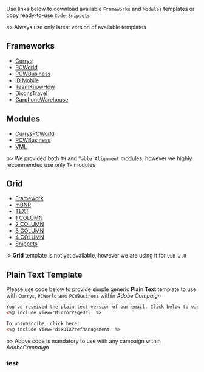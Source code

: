 Use links below to download available `Frameworks` and `Modules` templates or copy ready-to-use `Code-Snippets`

s> Always use only latest version of available templates

<!-- <i class="fas fa-fw fa-file-code"></i><i class="fas fa-fw fa-file-medical"></i><i class="fas fa-fw fa-th-list"></i><i class="fas fa-fw fa-file-alt"></i>  -->


## Frameworks

<!-- [filename](_includes/download-frames.md ':include') -->
- [<i class="fas fa-fw fa-file-download"></i>Currys](https://dixonsretail.sharepoint.com/sites/emailcrm/Shared%20Documents/_Assets/__Templates/Adobe%20Campaign/Master%20Template/AC_Skeleton_Currys.html?csf=1 'download')
- [<i class="fas fa-fw fa-file-download"></i>PCWorld](https://dixonsretail.sharepoint.com/sites/emailcrm/Shared%20Documents/_Assets/__Templates/Adobe%20Campaign/Master%20Template/AC_Skeleton_PCWorld.html?csf=1 'download')
- [<i class="fas fa-fw fa-file-download"></i>PCWBusiness](https://dixonsretail.sharepoint.com/sites/emailcrm/Shared%20Documents/_Assets/__Templates/Adobe%20Campaign/Master%20Template/AC_Skeleton_PCWBusiness.html?csf=1 'download')
- [<i class="fas fa-fw fa-times"></i>iD Mobile](# 'disabled')
- [<i class="fas fa-fw fa-times"></i>TeamKnowHow](# 'disabled')
- [<i class="fas fa-fw fa-times"></i>DixonsTravel](# 'disabled')
- [<i class="fas fa-fw fa-times"></i>CarphoneWarehouse](# 'disabled')

##  Modules

<!-- [filename](_includes/download-modules.md ':include') -->
- [<i class="fas fa-fw fa-file-download"></i>CurrysPCWorld](https://dixonsretail.sharepoint.com/sites/emailcrm/Shared%20Documents/_Assets/__Templates/Adobe%20Campaign/Master%20Template/AC_Sections_CPCW.html?csf=1 'download')
- [<i class="fas fa-fw fa-file-download"></i>PCWBusiness](https://dixonsretail.sharepoint.com/sites/emailcrm/Shared%20Documents/_Assets/__Templates/Adobe%20Campaign/Master%20Template/AC_Sections_PCWBusiness.html?csf=1&e=6a3403629d8740949ef87c5ba6f963af 'download')
- [<i class="fas fa-fw fa-file-download"></i>VML](https://dixonsretail.sharepoint.com/sites/emailcrm/Shared%20Documents/_Assets/__Templates/Adobe%20Campaign/Master%20Template/AC_VML.html?csf=1&e=6a3403629d8740949ef87c5ba6f963af 'download')
<!-- - [<i class="fas fa-fw fa-times"></i>iD Mobile](# 'disabled') -->

p> We provided both `TH` and `Table Alignment` modules, however we highly recommended use only `TH` modules


##  Grid

<!-- [filename](_includes/download-grid.md ':include') -->
- [<i class="fas fa-fw fa-times"></i>Framework](# 'disabled')
- [<i class="fas fa-fw fa-times"></i>mBNR](# 'disabled')
- [<i class="fas fa-fw fa-times"></i>TEXT](# 'disabled')
- [<i class="fas fa-fw fa-times"></i>1 COLUMN](# 'disabled')
- [<i class="fas fa-fw fa-times"></i>2 COLUMN](# 'disabled')
- [<i class="fas fa-fw fa-times"></i>3 COLUMN](# 'disabled')
- [<i class="fas fa-fw fa-times"></i>4 COLUMN](# 'disabled')
- [<i class="fas fa-fw fa-times"></i>Snippets](# 'disabled')

i> **Grid** template is not yet available, however we are using it for `OLB 2.0`


##  Plain Text Template

Please use code below to provide simple generic **Plain Text** template to use with `Currys`, `PCWorld` and `PCWBusiness` within _Adobe Campaign_

``` html
You've received the plain text version of our email. Click below to view online with images.
<%@ include view='MirrorPageUrl' %>

To unsubscribe, click here:
<%@ include view='dixDIXPrefManagement' %>
```

p> Above code is mandatory to use with any campaign within _AdobeCampaign_


### test
